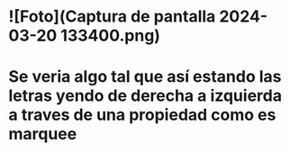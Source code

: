 # ![Foto](Captura de pantalla 2024-03-20 133400.png)
# Se veria algo tal que así estando las letras yendo de derecha a izquierda a traves de una propiedad como es marquee


